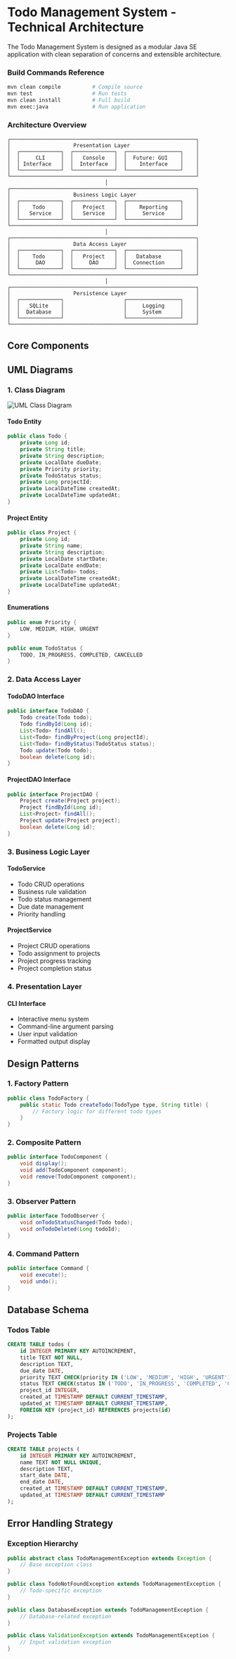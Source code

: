 # Todo Management System - Technical Architecture
The Todo Management System is designed as a modular Java SE application with clean separation of concerns and extensible architecture.

### Build Commands Reference
```bash
mvn clean compile          # Compile source
mvn test                   # Run tests
mvn clean install          # Full build
mvn exec:java              # Run application
```


### Architecture Overview

```
┌───────────────────────────────────────────────────────────┐
│                    Presentation Layer                     │
│  ┌─────────────┐  ┌─────────────┐  ┌─────────────────┐    │
│  │     CLI     │  │   Console   │  │  Future: GUI    │    │
│  │ Interface   │  │  Interface  │  │    Interface    │    │
│  └─────────────┘  └─────────────┘  └─────────────────┘    │
└───────────────────────────────────────────────────────────┘
                               │
┌───────────────────────────────────────────────────────────┐
│                    Business Logic Layer                   │
│  ┌─────────────┐  ┌─────────────┐  ┌─────────────────┐    │
│  │    Todo     │  │   Project   │  │    Reporting    │    │
│  │   Service   │  │   Service   │  │     Service     │    │
│  └─────────────┘  └─────────────┘  └─────────────────┘    │
└───────────────────────────────────────────────────────────┘
                               │
┌───────────────────────────────────────────────────────────┐
│                    Data Access Layer                      │
│  ┌─────────────┐  ┌─────────────┐  ┌─────────────────┐    │
│  │    Todo     │  │   Project   │  │   Database      │    │
│  │     DAO     │  │     DAO     │  │  Connection     │    │
│  └─────────────┘  └─────────────┘  └─────────────────┘    │
└───────────────────────────────────────────────────────────┘
                               │
┌───────────────────────────────────────────────────────────┐
│                    Persistence Layer                      │
│  ┌─────────────┐                   ┌─────────────────┐    │
│  │   SQLite    │                   │     Logging     │    │
│  │  Database   │                   │     System      │    │
│  └─────────────┘                   └─────────────────┘    │
└───────────────────────────────────────────────────────────┘
```

## Core Components

## UML Diagrams

### 1. Class Diagram

![UML Class Diagram](doc/class_diagram_task_management.png)


#### Todo Entity
```java
public class Todo {
    private Long id;
    private String title;
    private String description;
    private LocalDate dueDate;
    private Priority priority;
    private TodoStatus status;
    private Long projectId;
    private LocalDateTime createdAt;
    private LocalDateTime updatedAt;
}
```

#### Project Entity
```java
public class Project {
    private Long id;
    private String name;
    private String description;
    private LocalDate startDate;
    private LocalDate endDate;
    private List<Todo> todos;
    private LocalDateTime createdAt;
    private LocalDateTime updatedAt;
}
```

#### Enumerations
```java
public enum Priority {
    LOW, MEDIUM, HIGH, URGENT
}

public enum TodoStatus {
    TODO, IN_PROGRESS, COMPLETED, CANCELLED
}
```

### 2. Data Access Layer

#### TodoDAO Interface
```java
public interface TodoDAO {
    Todo create(Todo todo);
    Todo findById(Long id);
    List<Todo> findAll();
    List<Todo> findByProject(Long projectId);
    List<Todo> findByStatus(TodoStatus status);
    Todo update(Todo todo);
    boolean delete(Long id);
}
```

#### ProjectDAO Interface
```java
public interface ProjectDAO {
    Project create(Project project);
    Project findById(Long id);
    List<Project> findAll();
    Project update(Project project);
    boolean delete(Long id);
}
```

### 3. Business Logic Layer

#### TodoService
- Todo CRUD operations
- Business rule validation
- Todo status management
- Due date management
- Priority handling

#### ProjectService
- Project CRUD operations
- Todo assignment to projects
- Project progress tracking
- Project completion status

### 4. Presentation Layer

#### CLI Interface
- Interactive menu system
- Command-line argument parsing
- User input validation
- Formatted output display

## Design Patterns

### 1. Factory Pattern
```java
public class TodoFactory {
    public static Todo createTodo(TodoType type, String title) {
        // Factory logic for different todo types
    }
}
```

### 2. Composite Pattern
```java
public interface TodoComponent {
    void display();
    void add(TodoComponent component);
    void remove(TodoComponent component);
}
```

### 3. Observer Pattern
```java
public interface TodoObserver {
    void onTodoStatusChanged(Todo todo);
    void onTodoDeleted(Long todoId);
}
```

### 4. Command Pattern
```java
public interface Command {
    void execute();
    void undo();
}
```

## Database Schema

### Todos Table
```sql
CREATE TABLE todos (
    id INTEGER PRIMARY KEY AUTOINCREMENT,
    title TEXT NOT NULL,
    description TEXT,
    due_date DATE,
    priority TEXT CHECK(priority IN ('LOW', 'MEDIUM', 'HIGH', 'URGENT')),
    status TEXT CHECK(status IN ('TODO', 'IN_PROGRESS', 'COMPLETED', 'CANCELLED')),
    project_id INTEGER,
    created_at TIMESTAMP DEFAULT CURRENT_TIMESTAMP,
    updated_at TIMESTAMP DEFAULT CURRENT_TIMESTAMP,
    FOREIGN KEY (project_id) REFERENCES projects(id)
);
```

### Projects Table
```sql
CREATE TABLE projects (
    id INTEGER PRIMARY KEY AUTOINCREMENT,
    name TEXT NOT NULL UNIQUE,
    description TEXT,
    start_date DATE,
    end_date DATE,
    created_at TIMESTAMP DEFAULT CURRENT_TIMESTAMP,
    updated_at TIMESTAMP DEFAULT CURRENT_TIMESTAMP
);
```

## Error Handling Strategy

### Exception Hierarchy
```java
public abstract class TodoManagementException extends Exception {
    // Base exception class
}

public class TodoNotFoundException extends TodoManagementException {
    // Todo-specific exception
}

public class DatabaseException extends TodoManagementException {
    // Database-related exception
}

public class ValidationException extends TodoManagementException {
    // Input validation exception
}
```